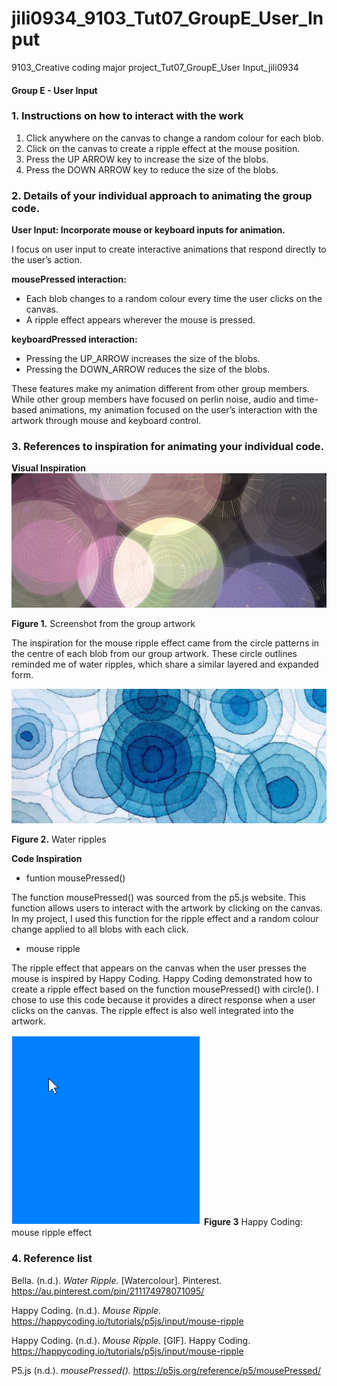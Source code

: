 # jili0934_9103_Tut07_GroupE_User_Input
9103_Creative coding major project_Tut07_GroupE_User Input_jili0934

#### Group E - User Input

### 1. Instructions on how to interact with the work
1. Click anywhere on the canvas to change a random colour for each blob.
2. Click on the canvas to create a ripple effect at the mouse position.
3. Press the UP ARROW key to increase the size of the blobs.
4. Press the DOWN ARROW key to reduce the size of the blobs.

### 2. Details of your individual approach to animating the group code.
**User Input: Incorporate mouse or keyboard inputs for animation.**

I focus on user input to create interactive animations that respond directly to the user’s action.

**mousePressed interaction:**
- Each blob changes to a random colour every time the user clicks on the canvas.
- A ripple effect appears wherever the mouse is pressed.

**keyboardPressed interaction:**
- Pressing the UP_ARROW increases the size of the blobs.
- Pressing the DOWN_ARROW reduces the size of the blobs.

These features make my animation different from other group members. While other group members have focused on perlin noise, audio and time-based animations, my animation focused on the user’s interaction with the artwork through mouse and keyboard control.

### 3. References to inspiration for animating your individual code.
**Visual Inspiration**
![An image of the group artwork](readme_image/group_artwork.jpg)

**Figure 1.** Screenshot from the group artwork

The inspiration for the mouse ripple effect came from the circle patterns in the centre of each blob from our group artwork. These circle outlines reminded me of water ripples, which share a similar layered and expanded form.

![An image of water ripples](readme_image/water_ripples.jpg)

**Figure 2.** Water ripples

**Code Inspiration**
- funtion mousePressed()

The function mousePressed() was sourced from the p5.js website. This function allows users to interact with the artwork by clicking on the canvas. In my project,  I used this function for the ripple effect and a random colour change applied to all blobs with each click.

- mouse ripple

The ripple effect that appears on the canvas when the user presses the mouse is inspired by Happy Coding. Happy Coding demonstrated how to create a ripple effect based on the function mousePressed() with circle(). I chose to use this code because it provides a direct response when a user clicks on the canvas. The ripple effect is also well integrated into the artwork.

![A gif of mouse ripples effect](readme_image/mouse-ripple-1.gif)
**Figure 3** Happy Coding: mouse ripple effect

### 4. Reference list
Bella. (n.d.). *Water Ripple.* [Watercolour]. Pinterest. https://au.pinterest.com/pin/211174978071095/ 

Happy Coding. (n.d.). *Mouse Ripple.* https://happycoding.io/tutorials/p5js/input/mouse-ripple

Happy Coding. (n.d.). *Mouse Ripple.* [GIF]. Happy Coding. https://happycoding.io/tutorials/p5js/input/mouse-ripple 

P5.js (n.d.). *mousePressed().* https://p5js.org/reference/p5/mousePressed/ 
